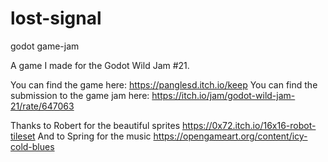 # lost-signal
godot game-jam

A game I made for the Godot Wild Jam #21.

You can find the game here: https://panglesd.itch.io/keep
You can find the submission to the game jam here: https://itch.io/jam/godot-wild-jam-21/rate/647063

Thanks to Robert for the beautiful sprites https://0x72.itch.io/16x16-robot-tileset
And to Spring for the music https://opengameart.org/content/icy-cold-blues
